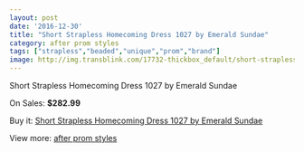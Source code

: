 ```yaml
---
layout: post
date: '2016-12-30'
title: "Short Strapless Homecoming Dress 1027 by Emerald Sundae"
category: after prom styles
tags: ["strapless","beaded","unique","prom","brand"]
image: http://img.transblink.com/17732-thickbox_default/short-strapless-homecoming-dress-1027-by-emerald-sundae.jpg
---
```

Short Strapless Homecoming Dress 1027 by Emerald Sundae

On Sales: **$282.99**
<a href="https://www.transblink.com/en/after-prom-styles/5569-short-strapless-homecoming-dress-1027-by-emerald-sundae.html"><amp-img layout="responsive" width="600" height="600" src="//img.transblink.com/17732-thickbox_default/short-strapless-homecoming-dress-1027-by-emerald-sundae.jpg" alt="Short Strapless Homecoming Dress 1027 by Emerald Sundae 0" /></a>
<a href="https://www.transblink.com/en/after-prom-styles/5569-short-strapless-homecoming-dress-1027-by-emerald-sundae.html"><amp-img layout="responsive" width="600" height="600" src="//img.transblink.com/17734-thickbox_default/short-strapless-homecoming-dress-1027-by-emerald-sundae.jpg" alt="Short Strapless Homecoming Dress 1027 by Emerald Sundae 1" /></a>
<a href="https://www.transblink.com/en/after-prom-styles/5569-short-strapless-homecoming-dress-1027-by-emerald-sundae.html"><amp-img layout="responsive" width="600" height="600" src="//img.transblink.com/17733-thickbox_default/short-strapless-homecoming-dress-1027-by-emerald-sundae.jpg" alt="Short Strapless Homecoming Dress 1027 by Emerald Sundae 2" /></a>

Buy it: [Short Strapless Homecoming Dress 1027 by Emerald Sundae](https://www.transblink.com/en/after-prom-styles/5569-short-strapless-homecoming-dress-1027-by-emerald-sundae.html "Short Strapless Homecoming Dress 1027 by Emerald Sundae")

View more: [after prom styles](https://www.transblink.com/en/55-after-prom-styles "after prom styles")